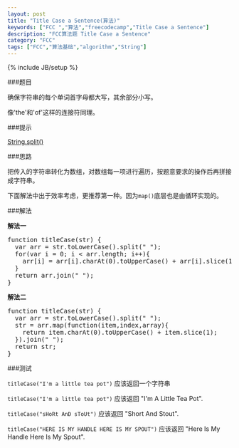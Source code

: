 ```yaml
---
layout: post
title: "Title Case a Sentence(算法)"
keywords: ["FCC ","算法","freecodecamp","Title Case a Sentence"]
description: "FCC算法题 Title Case a Sentence"
category: "FCC"
tags: ["FCC","算法基础","algorithm","String"]
---
```

{% include JB/setup %}

###题目

确保字符串的每个单词首字母都大写，其余部分小写。

像'the'和'of'这样的连接符同理。

###提示

[String.split()](https://developer.mozilla.org/zh-CN/docs/Web/JavaScript/Reference/Global_Objects/String/split)

###思路

把传入的字符串转化为数组，对数组每一项进行遍历，按题意要求的操作后再拼接成字符串。

下面解法中出于效率考虑，更推荐第一种。因为`map()`底层也是由循环实现的。

###解法

**解法一**

<pre>
function titleCase(str) {
  var arr = str.toLowerCase().split(" ");
  for(var i = 0; i < arr.length; i++){
    arr[i] = arr[i].charAt(0).toUpperCase() + arr[i].slice(1);
  }
  return arr.join(" ");
}
</pre>

**解法二**

<pre>
function titleCase(str) {
  var arr = str.toLowerCase().split(" ");
  str = arr.map(function(item,index,array){  
    return item.charAt(0).toUpperCase() + item.slice(1);
  }).join(" ");
  return str;
}
</pre>

###测试

`titleCase("I'm a little tea pot")` 应该返回一个字符串

`titleCase("I'm a little tea pot")` 应该返回 "I'm A Little Tea Pot".

`titleCase("sHoRt AnD sToUt")` 应该返回 "Short And Stout".

`titleCase("HERE IS MY HANDLE HERE IS MY SPOUT")` 应该返回 "Here Is My Handle Here Is My Spout".